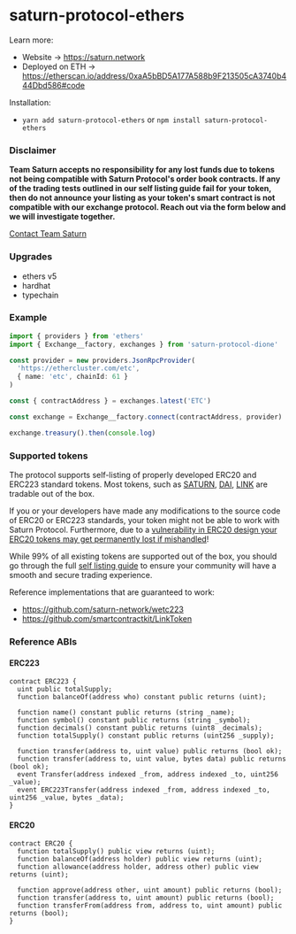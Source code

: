 # saturn-protocol-ethers

Learn more:

* Website -> https://saturn.network
* Deployed on ETH -> https://etherscan.io/address/0xaA5bBD5A177A588b9F213505cA3740b444Dbd586#code

Installation:

* `yarn add saturn-protocol-ethers` or `npm install saturn-protocol-ethers`

### Disclaimer

**Team Saturn accepts no responsibility for any lost funds due to tokens not being compatible with Saturn Protocol's order book contracts. If any of the trading tests outlined in our self listing guide fail for your token, then do not announce your listing as your token's smart contract is not compatible with our exchange protocol. Reach out via the form below and we will investigate together.**

[Contact Team Saturn](https://forms.gle/QjtUYcbttCeyUfK48)


### Upgrades
* ethers v5
* hardhat
* typechain

### Example

```ts
import { providers } from 'ethers'
import { Exchange__factory, exchanges } from 'saturn-protocol-dione'

const provider = new providers.JsonRpcProvider(
  'https://ethercluster.com/etc',
  { name: 'etc', chainId: 61 }
)

const { contractAddress } = exchanges.latest('ETC')

const exchange = Exchange__factory.connect(contractAddress, provider)

exchange.treasury().then(console.log)
```

### Supported tokens

The protocol supports self-listing of properly developed ERC20 and ERC223 standard tokens. Most tokens, such as [SATURN](https://etherscan.io/token/0xb9440022a095343b440d590fcd2d7a3794bd76c8), [DAI](https://etherscan.io/token/0x6b175474e89094c44da98b954eedeac495271d0f), [LINK](https://etherscan.io/token/0x514910771af9ca656af840dff83e8264ecf986ca) are tradable out of the box.

If you or your developers have made any modifications to the source code of ERC20 or ERC223 standards, your token might not be able to work with Saturn Protocol. Furthermore, due to a [vulnerability in ERC20 design your ERC20 tokens may get permanently lost if mishandled](https://www.saturn.network/blog/advantages-of-erc223-tokens/)!

While 99% of all existing tokens are supported out of the box, you should go through the full [self listing guide](https://www.saturn.network/blog/token-self-listing-guide/) to ensure your community will have a smooth and secure trading experience.

Reference implementations that are guaranteed to work:

* https://github.com/saturn-network/wetc223
* https://github.com/smartcontractkit/LinkToken

### Reference ABIs

#### ERC223

```solidity
contract ERC223 {
  uint public totalSupply;
  function balanceOf(address who) constant public returns (uint);

  function name() constant public returns (string _name);
  function symbol() constant public returns (string _symbol);
  function decimals() constant public returns (uint8 _decimals);
  function totalSupply() constant public returns (uint256 _supply);

  function transfer(address to, uint value) public returns (bool ok);
  function transfer(address to, uint value, bytes data) public returns (bool ok);
  event Transfer(address indexed _from, address indexed _to, uint256 _value);
  event ERC223Transfer(address indexed _from, address indexed _to, uint256 _value, bytes _data);
}
```

#### ERC20

```solidity
contract ERC20 {
  function totalSupply() public view returns (uint);
  function balanceOf(address holder) public view returns (uint);
  function allowance(address holder, address other) public view returns (uint);

  function approve(address other, uint amount) public returns (bool);
  function transfer(address to, uint amount) public returns (bool);
  function transferFrom(address from, address to, uint amount) public returns (bool);
}
```

